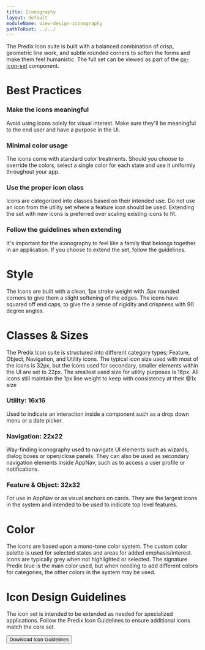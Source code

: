 ```yaml
---
title: Iconography
layout: default
moduleName: view-design-iconography
pathToRoot: ../../
---
```


The Predix Icon suite is built with a balanced combination of crisp, geometric line work, and subtle rounded corners to soften the forms and make them feel humanistic. The full set can be viewed as part of the [px-icon-set](#/components/px-icon-set) component.

# Best Practices

### Make the icons meaningful
Avoid using icons solely for visual interest. Make sure they'll be meaningful to the end user and have a purpose in the UI.

### Minimal color usage
The icons come with standard color treatments. Should you choose to override the colors, select a single color for each state and use it uniformly throughout your app.

### Use the proper icon class
Icons are categorized into classes based on their intended use. Do not use an icon from the utility set where a feature icon should be used. Extending the set with new icons is preferred over scaling existing icons to fit.

### Follow the guidelines when extending
It's important for the iconography to feel like a family that belongs together in an application. If you choose to extend the set, follow the guidelines.

# Style

The Icons are built with a clean, 1px stroke weight with .5px rounded corners to give them a slight softening of the edges. The icons have squared off end caps, to give the a sense of rigidity and crispness with 90 degree angles.
<catalog-picture img-src="../../../img/guidelines/icon_style" img-alt="icon style"></catalog-picture>

# Classes & Sizes
The Predix Icon suite is structured into different category types; Feature, Object, Navigation, and Utility icons. The typical icon size used with most of the icons is 32px, but the icons used for secondary, smaller elements within the UI are set
to 22px. The smallest used size for utility purposes is 16px. All icons still maintain the 1px line weight to keep with consistency at their @1x size

### Utility: 16x16
Used to indicate an interaction inside a component such as a drop down menu or a date picker.
<catalog-picture img-src="../../../img/guidelines/utility_icons" img-alt="icon style"></catalog-picture>

### Navigation: 22x22
Way-finding iconography used to navigate UI elements such as wizards, dialog boxes or open/close panels. They can also be used as secondary navigation elements inside AppNav, such as to access a user profile or notifications.
<catalog-picture img-src="../../../img/guidelines/navigation_icons" img-alt="icon style"></catalog-picture>

### Feature & Object: 32x32
For use in AppNav or as visual anchors on cards. They are the largest icons in the system and intended to be used to indicate top level features.
<catalog-picture img-src="../../../img/guidelines/feature_icons" img-alt="icon style"></catalog-picture>

# Color
The icons are based upon a mono-tone color system. The custom color palette is used for selected states and areas for added emphasis/interest. Icons are typically grey when not highlighted or selected. The signature Predix blue is the main color used,
but when needing to add different colors for categories, the other colors in the system may be used.
<catalog-picture img-src="../../../img/guidelines/icon_color" img-alt="icon style"></catalog-picture>


# Icon Design Guidelines
The icon set is intended to be extended as needed for specialized applications. Follow the Predix Icon Guidelines to ensure additional icons match the core set.

<a target="_blank" rel="noopener" href="Predix_Iconography_Guidelines.pdf"><button class="btn btn--primary">Download Icon Guidelines</button></a>

